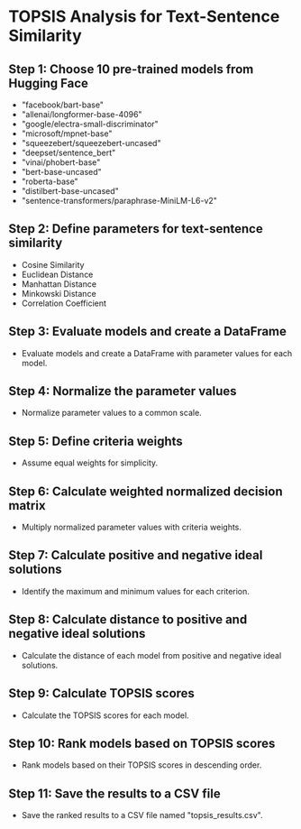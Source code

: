 # TOPSIS Analysis for Text-Sentence Similarity

## Step 1: Choose 10 pre-trained models from Hugging Face

- "facebook/bart-base"
- "allenai/longformer-base-4096"
- "google/electra-small-discriminator"
- "microsoft/mpnet-base"
- "squeezebert/squeezebert-uncased"
- "deepset/sentence_bert"
- "vinai/phobert-base"
- "bert-base-uncased"
- "roberta-base"
- "distilbert-base-uncased"
- "sentence-transformers/paraphrase-MiniLM-L6-v2"

## Step 2: Define parameters for text-sentence similarity

- Cosine Similarity
- Euclidean Distance
- Manhattan Distance
- Minkowski Distance
- Correlation Coefficient

## Step 3: Evaluate models and create a DataFrame

- Evaluate models and create a DataFrame with parameter values for each model.

## Step 4: Normalize the parameter values

- Normalize parameter values to a common scale.

## Step 5: Define criteria weights

- Assume equal weights for simplicity.

## Step 6: Calculate weighted normalized decision matrix

- Multiply normalized parameter values with criteria weights.

## Step 7: Calculate positive and negative ideal solutions

- Identify the maximum and minimum values for each criterion.

## Step 8: Calculate distance to positive and negative ideal solutions

- Calculate the distance of each model from positive and negative ideal solutions.

## Step 9: Calculate TOPSIS scores

- Calculate the TOPSIS scores for each model.

## Step 10: Rank models based on TOPSIS scores

- Rank models based on their TOPSIS scores in descending order.

## Step 11: Save the results to a CSV file

- Save the ranked results to a CSV file named "topsis_results.csv".
